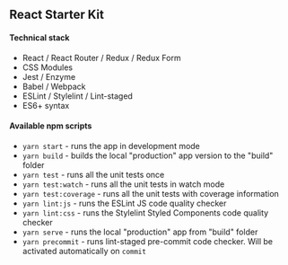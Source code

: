 ## React Starter Kit

#### Technical stack

* React / React Router / Redux / Redux Form
* CSS Modules
* Jest / Enzyme
* Babel / Webpack
* ESLint / Stylelint / Lint-staged
* ES6+ syntax

#### Available npm scripts

* `yarn start` - runs the app in development mode
* `yarn build` - builds the local "production" app version to the "build" folder
* `yarn test` - runs all the unit tests once
* `yarn test:watch` - runs all the unit tests in watch mode
* `yarn test:coverage` - runs all the unit tests with coverage information
* `yarn lint:js` - runs the ESLint JS code quality checker
* `yarn lint:css` - runs the Stylelint Styled Components code quality checker
* `yarn serve` - runs the local "production" app from "build" folder
* `yarn precommit` - runs lint-staged pre-commit code checker. Will be activated automatically on `commit`
